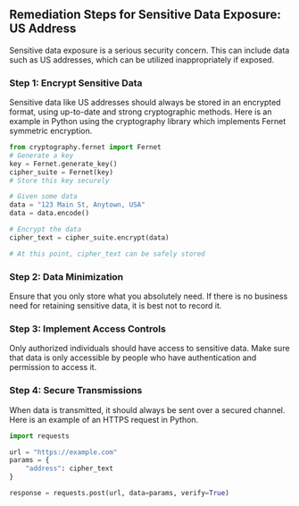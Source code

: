 

## Remediation Steps for Sensitive Data Exposure: US Address
Sensitive data exposure is a serious security concern. This can include data such as US addresses, which can be utilized inappropriately if exposed.  

### Step 1: Encrypt Sensitive Data 
Sensitive data like US addresses should always be stored in an encrypted format, using up-to-date and strong cryptographic methods. Here is an example in Python using the cryptography library which implements Fernet symmetric encryption.

```python
from cryptography.fernet import Fernet
# Generate a key
key = Fernet.generate_key()
cipher_suite = Fernet(key)
# Store this key securely

# Given some data
data = "123 Main St, Anytown, USA"
data = data.encode()

# Encrypt the data
cipher_text = cipher_suite.encrypt(data)

# At this point, cipher_text can be safely stored
```

### Step 2: Data Minimization
Ensure that you only store what you absolutely need. If there is no business need for retaining sensitive data, it is best not to record it. 

### Step 3: Implement Access Controls
Only authorized individuals should have access to sensitive data. Make sure that data is only accessible by people who have authentication and permission to access it.

### Step 4: Secure Transmissions 
When data is transmitted, it should always be sent over a secured channel. Here is an example of an HTTPS request in Python.

```python
import requests

url = "https://example.com"
params = {
    "address": cipher_text
}

response = requests.post(url, data=params, verify=True)
```